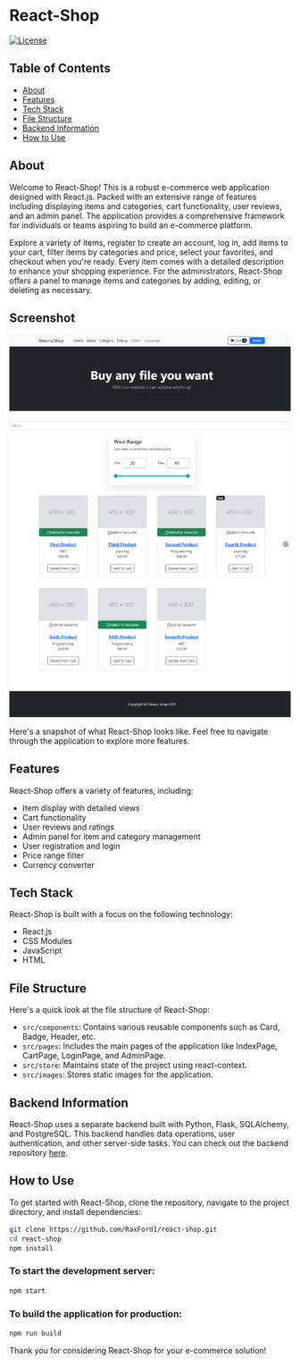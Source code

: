 # React-Shop
[![License](https://img.shields.io/badge/license-MIT-blue.svg)](https://github.com/RaxFord1/react-shop/blob/main/LICENSE)

## Table of Contents
- [About](#about)
- [Features](#features)
- [Tech Stack](#tech-stack)
- [File Structure](#file-structure)
- [Backend Information](#backend-information)
- [How to Use](#how-to-use)

## About
Welcome to React-Shop! This is a robust e-commerce web application designed with React.js. Packed with an extensive range of features including displaying items and categories, cart functionality, user reviews, and an admin panel. The application provides a comprehensive framework for individuals or teams aspiring to build an e-commerce platform.

Explore a variety of items, register to create an account, log in, add items to your cart, filter items by categories and price, select your favorites, and checkout when you're ready. Every item comes with a detailed description to enhance your shopping experience. For the administrators, React-Shop offers a panel to manage items and categories by adding, editing, or deleting as necessary.

## Screenshot

![React-Shop Screenshot](./public/screenshot.png)

Here's a snapshot of what React-Shop looks like. Feel free to navigate through the application to explore more features.

## Features
React-Shop offers a variety of features, including:
- Item display with detailed views
- Cart functionality
- User reviews and ratings
- Admin panel for item and category management
- User registration and login
- Price range filter
- Currency converter

## Tech Stack
React-Shop is built with a focus on the following technology:
- React.js
- CSS Modules
- JavaScript
- HTML

## File Structure
Here's a quick look at the file structure of React-Shop:
- `src/components`: Contains various reusable components such as Card, Badge, Header, etc.
- `src/pages`: Includes the main pages of the application like IndexPage, CartPage, LoginPage, and AdminPage.
- `src/store`: Maintains state of the project using react-context.
- `src/images`: Stores static images for the application.

## Backend Information
React-Shop uses a separate backend built with Python, Flask, SQLAlchemy, and PostgreSQL. This backend handles data operations, user authentication, and other server-side tasks. You can check out the backend repository [here](https://github.com/RaxFord1/react-shop-backend).

## How to Use
To get started with React-Shop, clone the repository, navigate to the project directory, and install dependencies:
```sh
git clone https://github.com/RaxFord1/react-shop.git
cd react-shop
npm install
```

### To start the development server:

```sh
npm start
```
### To build the application for production:

```sh
npm run build
```

Thank you for considering React-Shop for your e-commerce solution!
